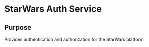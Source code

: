 # StarWars Auth Service

## Purpose
Provides authentication and authorization for the StarWars platform
